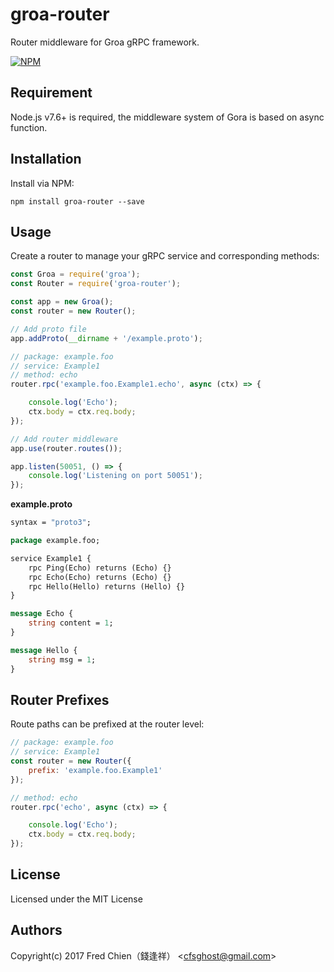 # groa-router

Router middleware for Groa gRPC framework.

[![NPM](https://nodei.co/npm/groa-router.png?downloads=true&downloadRank=true&stars=true)](https://nodei.co/npm/groa-router/)

## Requirement

Node.js v7.6+ is required, the middleware system of Gora is based on async function.

## Installation

Install via NPM:

```shell
npm install groa-router --save
```

## Usage

Create a router to manage your gRPC service and corresponding methods:

```javascript
const Groa = require('groa');
const Router = require('groa-router');

const app = new Groa();
const router = new Router();

// Add proto file
app.addProto(__dirname + '/example.proto');

// package: example.foo
// service: Example1
// method: echo
router.rpc('example.foo.Example1.echo', async (ctx) => {

	console.log('Echo');
	ctx.body = ctx.req.body;
});

// Add router middleware
app.use(router.routes());

app.listen(50051, () => {
	console.log('Listening on port 50051');
});
```

__example.proto__

```proto
syntax = "proto3";

package example.foo;

service Example1 {
	rpc Ping(Echo) returns (Echo) {}
	rpc Echo(Echo) returns (Echo) {}
	rpc Hello(Hello) returns (Hello) {}
}

message Echo {
	string content = 1;
}

message Hello {
	string msg = 1;
}
```

## Router Prefixes

Route paths can be prefixed at the router level:

```javascript
// package: example.foo
// service: Example1
const router = new Router({
	prefix: 'example.foo.Example1'
});

// method: echo
router.rpc('echo', async (ctx) => {

	console.log('Echo');
	ctx.body = ctx.req.body;
});
```

## License
Licensed under the MIT License
 
## Authors
Copyright(c) 2017 Fred Chien（錢逢祥） <<cfsghost@gmail.com>>
